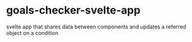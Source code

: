 # goals-checker-svelte-app
svelte app that shares data between components and updates a referred object on a condition
